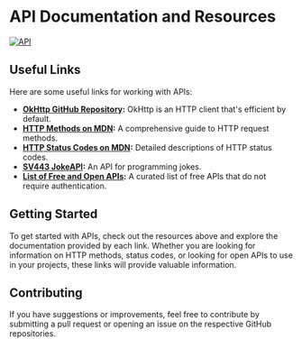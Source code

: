 # API Documentation and Resources

[![API](https://github.com/3mohamed-abdelfattah/API/assets/142848460/47bca5ac-25c9-4b26-b8cd-f371b5180261)](https://github.com/square/okhttp)

## Useful Links

Here are some useful links for working with APIs:

- **[OkHttp GitHub Repository](https://github.com/square/okhttp):** OkHttp is an HTTP client that's efficient by default.
- **[HTTP Methods on MDN](https://developer.mozilla.org/en-US/docs/Web/HTTP/Methods):** A comprehensive guide to HTTP request methods.
- **[HTTP Status Codes on MDN](https://developer.mozilla.org/en-US/docs/Web/HTTP/Status):** Detailed descriptions of HTTP status codes.
- **[SV443 JokeAPI](https://sv443.net/jokeapi/v2/):** An API for programming jokes.
- **[List of Free and Open APIs](https://mixedanalytics.com/blog/list-actually-free-open-no-auth-needed-apis/):** A curated list of free APIs that do not require authentication.

## Getting Started

To get started with APIs, check out the resources above and explore the documentation provided by each link. Whether you are looking for information on HTTP methods, status codes, or looking for open APIs to use in your projects, these links will provide valuable information.

## Contributing

If you have suggestions or improvements, feel free to contribute by submitting a pull request or opening an issue on the respective GitHub repositories.
